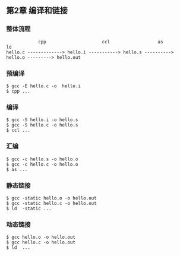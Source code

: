 ## 第2章 编译和链接

### 整体流程

```
            cpp                     ccl                  as               ld
hello.c -------------> hello.i -----------> hello.s ----------> hello.o ---------> hello.out
```

### 预编译

```
$ gcc -E hello.c -o  hello.i
$ cpp ...
```

### 编译

```
$ gcc -S hello.i -o hello.s
$ gcc -S hello.c -o hello.s
$ ccl ...
```

### 汇编

```
$ gcc -c hello.s -o hello.o
$ gcc -c hello.c -o hello.o
$ as ...
```

### 静态链接

```
$ gcc -static hello.o -o hello.out
$ gcc -static hello.c -o hello.out
$ ld  -static ...
```

### 动态链接

```
$ gcc hello.o -o hello.out
$ gcc hello.c -o hello.out
$ ld  ...
```